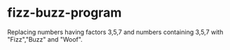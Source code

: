 fizz-buzz-program
=================

Replacing numbers having factors 3,5,7 and numbers containing 3,5,7 with "Fizz","Buzz" and "Woof".
